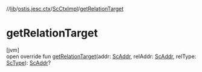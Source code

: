 //[lib](../../../index.md)/[ostis.jesc.ctx](../index.md)/[ScCtxImpl](index.md)/[getRelationTarget](get-relation-target.md)

# getRelationTarget

[jvm]\
open override fun [getRelationTarget](get-relation-target.md)(addr: [ScAddr](../../ostis.jesc.client.model.addr/-sc-addr/index.md), relAddr: [ScAddr](../../ostis.jesc.client.model.addr/-sc-addr/index.md), relType: [ScType](../../ostis.jesc.client.model.type/-sc-type/index.md)): [ScAddr](../../ostis.jesc.client.model.addr/-sc-addr/index.md)?
